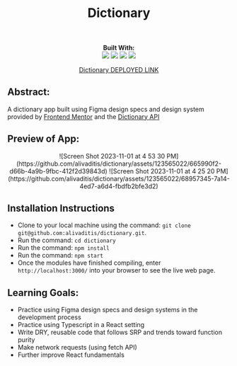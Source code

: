 <div align="center">
<h1> Dictionary </h1>
<br> 
 
<br>
<b>Built With:</b>
<br>

  <img src="https://img.shields.io/badge/React-20232A?style=for-the-badge&logo=react&logoColor=61DAFB" />
  <img src="https://shields.io/badge/TypeScript-3178C6?logo=TypeScript&logoColor=FFF&style=for-the-badge" /> 
  <img src="https://img.shields.io/badge/CSS3-1572B6?style=for-the-badge&logo=css3&logoColor=white" /> 
  <img src="https://img.shields.io/badge/HTML5-E34F26?style=for-the-badge&logo=html5&logoColor=white" />

[Dictionary DEPLOYED LINK](https://dictionary-alivaditis.vercel.app/)
</div>

## Abstract: 
A dictionary app built using Figma design specs and design system provided by [Frontend Mentor](https://www.frontendmentor.io/challenges/dictionary-web-app-h5wwnyuKFL) and the [Dictionary API](https://dictionaryapi.dev/)

## Preview of App:

<div align="center">
 ![Screen Shot 2023-11-01 at 4 53 30 PM](https://github.com/alivaditis/dictionary/assets/123565022/665990f2-d66b-4a9b-9fbc-412f2d39843d)
![Screen Shot 2023-11-01 at 4 25 20 PM](https://github.com/alivaditis/dictionary/assets/123565022/68957345-7a14-4ed7-a6d4-fbdfb2bfe3d2)

</div>

## Installation Instructions 
- Clone to your local machine using the command: `git clone git@github.com:alivaditis/dictionary.git`.
- Run the command: `cd dictionary`
- Run the command: `npm install`
- Run the command: `npm start`
- Once the modules have finished compiling, enter `http://localhost:3000/` into your browser to see the live web page. 

## Learning Goals:
- Practice using Figma design specs and design systems in the development process
- Practice using Typescript in a React setting
- Write DRY, reusable code that follows SRP and trends toward function purity
- Make network requests (using fetch API)
- Further improve React fundamentals
